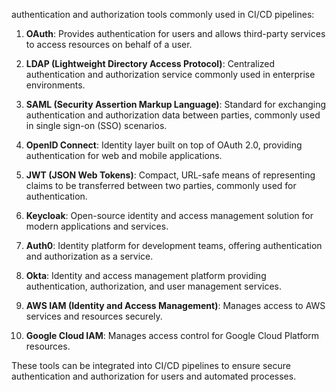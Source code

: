 authentication and authorization tools commonly used in CI/CD pipelines:

1. **OAuth**: Provides authentication for users and allows third-party services to access resources on behalf of a user.

2. **LDAP (Lightweight Directory Access Protocol)**: Centralized authentication and authorization service commonly used in enterprise environments.

3. **SAML (Security Assertion Markup Language)**: Standard for exchanging authentication and authorization data between parties, commonly used in single sign-on (SSO) scenarios.

4. **OpenID Connect**: Identity layer built on top of OAuth 2.0, providing authentication for web and mobile applications.

5. **JWT (JSON Web Tokens)**: Compact, URL-safe means of representing claims to be transferred between two parties, commonly used for authentication.

6. **Keycloak**: Open-source identity and access management solution for modern applications and services.

7. **Auth0**: Identity platform for development teams, offering authentication and authorization as a service.

8. **Okta**: Identity and access management platform providing authentication, authorization, and user management services.

9. **AWS IAM (Identity and Access Management)**: Manages access to AWS services and resources securely.

10. **Google Cloud IAM**: Manages access control for Google Cloud Platform resources.

These tools can be integrated into CI/CD pipelines to ensure secure authentication and authorization for users and automated processes.
